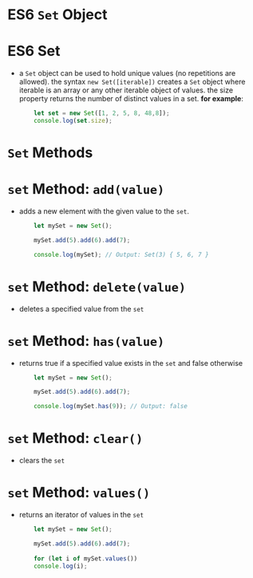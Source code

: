 # ES6 `Set` Object

# ES6 Set
* a `Set` object can be used to hold unique values (no repetitions are allowed). the syntax `new Set([iterable])` creates a `Set` object where iterable is an array or any other iterable object of values. the size property returns the number of distinct values in a set. __for example__:
  
    ```js
        let set = new Set([1, 2, 5, 8, 48,8]);
        console.log(set.size); 
    ```
# `Set` Methods

# `set` Method: `add(value)` 
* adds a new element with the given value to the `set`.

    ```js
        let mySet = new Set();

        mySet.add(5).add(6).add(7);

        console.log(mySet); // Output: Set(3) { 5, 6, 7 }
    ```

# `set` Method: `delete(value)` 
* deletes a specified value from the `set`

# `set` Method: `has(value)`
* returns true if a specified value exists in the `set` and false otherwise

    ```js
        let mySet = new Set();

        mySet.add(5).add(6).add(7);

        console.log(mySet.has(9)); // Output: false
    ```

# `set` Method: `clear()`
* clears the `set`

# `set` Method: `values()` 
* returns an iterator of values in the `set`

    ```js
        let mySet = new Set();

        mySet.add(5).add(6).add(7);
        
        for (let i of mySet.values())
        console.log(i);
    ```